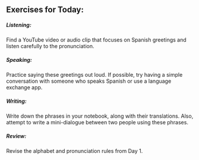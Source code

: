 ## Exercises for Today:
##### Listening: 
Find a YouTube video or audio clip that focuses on Spanish greetings and listen carefully to the pronunciation.
##### Speaking: 
Practice saying these greetings out loud. If possible, try having a simple conversation with someone who speaks Spanish or use a language exchange app.
##### Writing: 
Write down the phrases in your notebook, along with their translations. Also, attempt to write a mini-dialogue between two people using these phrases.
##### Review: 
Revise the alphabet and pronunciation rules from Day 1.
